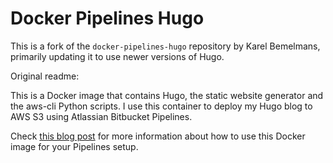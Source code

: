 # Docker Pipelines Hugo

This is a fork of the `docker-pipelines-hugo` repository by Karel Bemelmans, primarily updating it to use newer versions of Hugo.

Original readme:

This is a Docker image that contains Hugo, the static website generator and the aws-cli Python scripts. I use this container to deploy my Hugo blog to AWS S3 using Atlassian Bitbucket Pipelines.

Check [this blog post](https://www.karelbemelmans.com/2016/10/deploying-a-hugo-website-to-amazon-s3-using-bitbucket-pipelines/) for more information about how to use this Docker image for your Pipelines setup.
